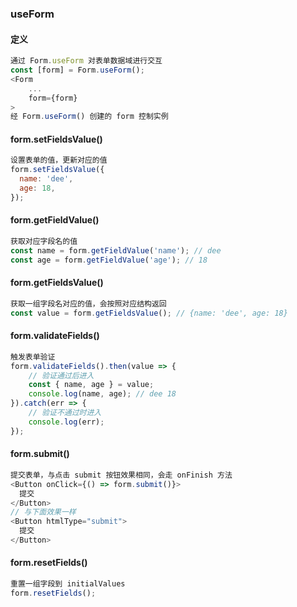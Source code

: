 ### useForm

#### 定义

```js
通过 Form.useForm 对表单数据域进行交互
const [form] = Form.useForm();
<Form
    ...
    form={form}
>
经 Form.useForm() 创建的 form 控制实例
```

#### form.setFieldsValue()

```js
设置表单的值，更新对应的值
form.setFieldsValue({
  name: 'dee',
  age: 18,
});
```

#### form.getFieldValue()

```js
获取对应字段名的值
const name = form.getFieldValue('name'); // dee
const age = form.getFieldValue('age'); // 18
```

#### form.getFieldsValue()

```js
获取一组字段名对应的值，会按照对应结构返回
const value = form.getFieldsValue(); // {name: 'dee', age: 18}
```

#### form.validateFields()

```js
触发表单验证
form.validateFields().then(value => {
	// 验证通过后进入
	const { name, age } = value;
	console.log(name, age); // dee 18
}).catch(err => {
	// 验证不通过时进入
	console.log(err);
});
```

#### form.submit()

```js
提交表单，与点击 submit 按钮效果相同，会走 onFinish 方法
<Button onClick={() => form.submit()}>
  提交
</Button>
// 与下面效果一样
<Button htmlType="submit">
  提交
</Button>
```

#### form.resetFields()

```js
重置一组字段到 initialValues
form.resetFields();
```

